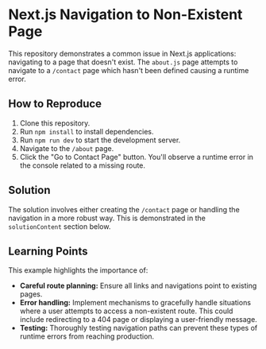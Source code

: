 # Next.js Navigation to Non-Existent Page
This repository demonstrates a common issue in Next.js applications: navigating to a page that doesn't exist.  The `about.js` page attempts to navigate to a `/contact` page which hasn't been defined causing a runtime error.

## How to Reproduce
1. Clone this repository.
2. Run `npm install` to install dependencies.
3. Run `npm run dev` to start the development server.
4. Navigate to the `/about` page.
5. Click the "Go to Contact Page" button.  You'll observe a runtime error in the console related to a missing route.

## Solution
The solution involves either creating the `/contact` page or handling the navigation in a more robust way.  This is demonstrated in the `solutionContent` section below.

## Learning Points
This example highlights the importance of:
* **Careful route planning:** Ensure all links and navigations point to existing pages.
* **Error handling:** Implement mechanisms to gracefully handle situations where a user attempts to access a non-existent route.  This could include redirecting to a 404 page or displaying a user-friendly message.
* **Testing:** Thoroughly testing navigation paths can prevent these types of runtime errors from reaching production.